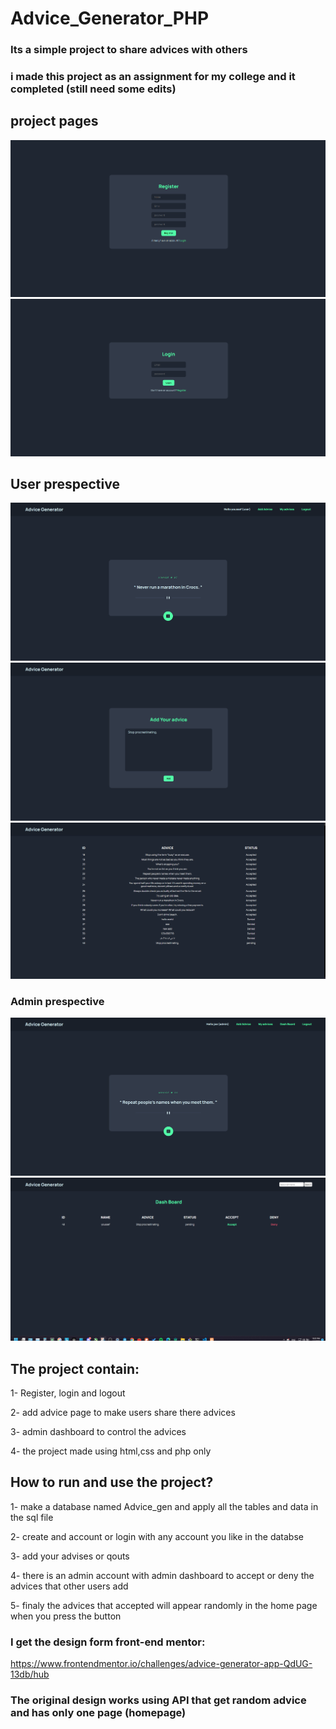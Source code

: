 # Advice_Generator_PHP

### <p>Its a simple project to share advices with others</p>
### <p>i made this project as an assignment for my college and it completed (still need some edits)</p>

## project pages

<img src="images/register.png">

<img src="images/login.png">

## User prespective

<img src="images/homeUser.png">

<img src="images/add.png">

<img src="images/statusUser.png">

### Admin prespective

<img src="images/homeAdmin.png">

<img src="images/adminStatus.png">

## The project contain:
1- Register, login and logout

2- add advice page to make users share there advices

3- admin dashboard to control the advices

4- the project made using html,css and php only


## How to run and use the project?

1- make a database named Advice_gen and apply all the tables and data in the sql file

2- create and account or login with any account you like in the databse

3- add your advises or qouts

4- there is an admin account with admin dashboard to accept or deny the advices that other users add 

5- finaly the advices that accepted will appear randomly in the home page when you press the button

### I get the design form front-end mentor:
https://www.frontendmentor.io/challenges/advice-generator-app-QdUG-13db/hub
### The original design works using API that get random advice and has only one page (homepage) 


